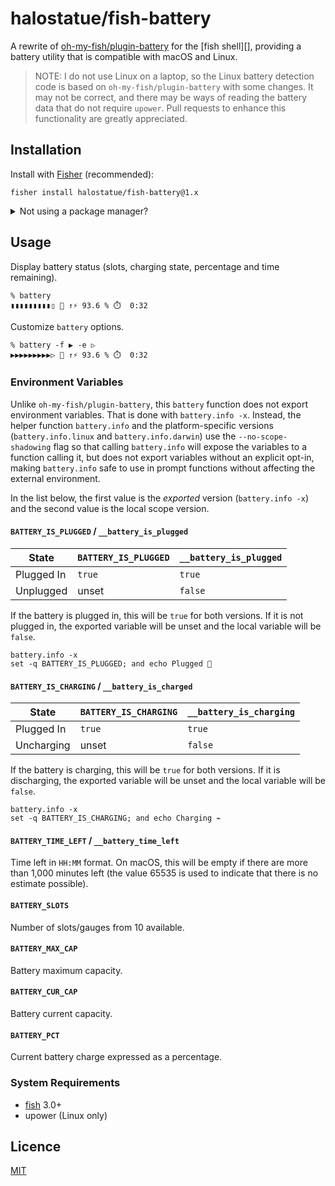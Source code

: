 # halostatue/fish-battery

A rewrite of [oh-my-fish/plugin-battery][] for the [fish shell][], providing
a battery utility that is compatible with macOS and Linux.

> NOTE: I do not use Linux on a laptop, so the Linux battery detection code is
> based on `oh-my-fish/plugin-battery` with some changes. It may not be correct,
> and there may be ways of reading the battery data that do not require
> `upower`. Pull requests to enhance this functionality are greatly appreciated.

## Installation

Install with [Fisher][] (recommended):

```fish
fisher install halostatue/fish-battery@1.x

```

<details>
<summary>Not using a package manager?</summary>

---

Copy `functions/*.fish` and `completeions/*.fish` to your fish configuration
directory preserving the directory structure.

</details>

## Usage

Display battery status (slots, charging state, percentage and time remaining).

```fish
% battery
▮▮▮▮▮▮▮▮▮▯ 🔌 ↑⚡️ 93.6 % ⏱️  0:32
```

Customize `battery` options.

```fish
% battery -f ▶ -e ▷
▶▶▶▶▶▶▶▶▶▷ 🔌 ↑⚡️ 93.6 % ⏱️  0:32
```

### Environment Variables

Unlike `oh-my-fish/plugin-battery`, this `battery` function does not export
environment variables. That is done with `battery.info -x`. Instead, the helper
function `battery.info` and the platform-specific versions (`battery.info.linux`
and `battery.info.darwin`) use the `--no-scope-shadowing` flag so that calling
`battery.info` will expose the variables to a function calling it, but does not
export variables without an explicit opt-in, making `battery.info` safe to use
in prompt functions without affecting the external environment.

In the list below, the first value is the _exported_ version (`battery.info -x`)
and the second value is the local scope version.

#### `BATTERY_IS_PLUGGED` / `__battery_is_plugged`

| State      | `BATTERY_IS_PLUGGED` | `__battery_is_plugged` |
| ---------- | -------------------- | ---------------------- |
| Plugged In | `true`               | `true`                 |
| Unplugged  | unset                | `false`                |

If the battery is plugged in, this will be `true` for both versions. If it is
not plugged in, the exported variable will be unset and the local variable will
be `false`.

```fish
battery.info -x
set -q BATTERY_IS_PLUGGED; and echo Plugged 🔌
```

#### `BATTERY_IS_CHARGING` / `__battery_is_charged`

| State      | `BATTERY_IS_CHARGING` | `__battery_is_charging` |
| ---------- | --------------------- | ----------------------- |
| Plugged In | `true`                | `true`                  |
| Uncharging | unset                 | `false`                 |

If the battery is charging, this will be `true` for both versions. If it is
discharging, the exported variable will be unset and the local variable will be
`false`.

```fish
battery.info -x
set -q BATTERY_IS_CHARGING; and echo Charging ⌁
```

#### `BATTERY_TIME_LEFT` / `__battery_time_left`

Time left in `HH:MM` format. On macOS, this will be empty if there are more than
1,000 minutes left (the value 65535 is used to indicate that there is no
estimate possible).

#### `BATTERY_SLOTS`

Number of slots/gauges from 10 available.

#### `BATTERY_MAX_CAP`

Battery maximum capacity.

#### `BATTERY_CUR_CAP`

Battery current capacity.

#### `BATTERY_PCT`

Current battery charge expressed as a percentage.

### System Requirements

- [fish] 3.0+
- upower (Linux only)

## Licence

[MIT](LICENCE.md)

[fisher]: https://github.com/jorgebucaran/fisher
[fish]: https://github.com/fish-shell/fish-shell
[oh-my-fish/plugin-battery]: https://github.com/oh-my-fish/plugin-battery
